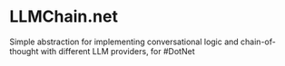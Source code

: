 # LLMChain.net
Simple abstraction for implementing conversational logic and chain-of-thought with different LLM providers, for #DotNet
